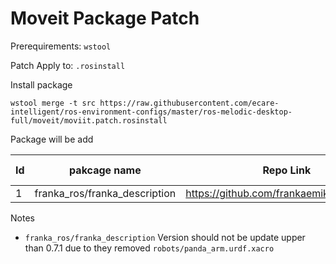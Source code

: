 # Moveit Package Patch

Prerequirements: `wstool`

Patch Apply to: `.rosinstall`

Install package


    wstool merge -t src https://raw.githubusercontent.com/ecare-intelligent/ros-environment-configs/master/ros-melodic-desktop-full/moveit/moviit.patch.rosinstall

Package will be add

Id | pakcage name | Repo Link | depends by
--- | --- | ---| ---
1 | franka_ros/franka_description | https://github.com/frankaemika/franka_ros | 

Notes

* `franka_ros/franka_description` Version should not be update upper than 0.7.1 due to they removed `robots/panda_arm.urdf.xacro`